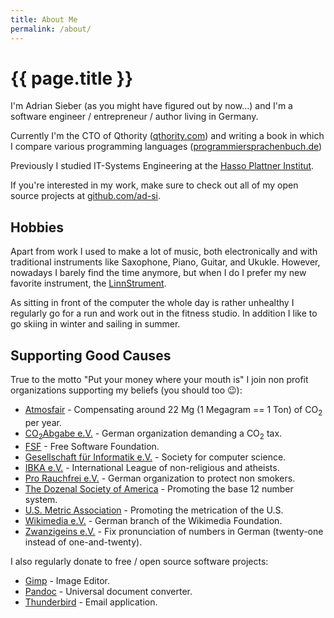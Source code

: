 ```yaml
---
title: About Me
permalink: /about/
---
```


# {{ page.title }}

I'm Adrian Sieber (as you might have figured out by now…)
and I'm a software engineer / entrepreneur / author living in Germany.

Currently I'm the CTO of Qthority ([qthority.com])
and writing a book in which I compare various programming languages
([programmiersprachenbuch.de])

Previously I studied IT-Systems Engineering
at the [Hasso Plattner Institut][hpi].

If you're interested in my work, make sure to check out all of my
open source projects at [github.com/ad-si].

[qthority.com]: https://qthority.com
[programmiersprachenbuch.de]: http://programmiersprachenbuch.de
[hpi]: https://hpi.de
[github.com/ad-si]: https://github.com/ad-si


## Hobbies

Apart from work I used to make a lot of music, both electronically
and with traditional instruments like Saxophone, Piano, Guitar, and Ukukle.
However, nowadays I barely find the time anymore, but when I do
I prefer my new favorite instrument, the [LinnStrument].

As sitting in front of the computer the whole day is rather unhealthy
I regularly go for a run and work out in the fitness studio.
In addition I like to go skiing in winter and sailing in summer.

[LinnStrument]: http://rogerlinndesign.com/linnstrument.html


## Supporting Good Causes

True to the motto "Put your money where your mouth is" I join
non profit organizations supporting my beliefs (you should too 😉):

- [Atmosfair] -
    Compensating around 22 Mg (1 Megagram == 1 Ton) of CO<sub>2</sub> per year.
- [CO<sub>2</sub>Abgabe e.V.][CO2Abgabe] -
    German organization demanding a CO<sub>2</sub> tax.
- [FSF] - Free Software Foundation.
- [Gesellschaft für Informatik e.V.] - Society for computer science.
- [IBKA e.V.] - International League of non-religious and atheists.
- [Pro Rauchfrei e.V.] - German organization to protect non smokers.
- [The Dozenal Society of America] - Promoting the base 12 number system.
- [U.S. Metric Association] - Promoting the metrication of the U.S.
- [Wikimedia e.V.] - German branch of the Wikimedia Foundation.
- [Zwanzigeins e.V.] - Fix pronunciation of numbers in German
    (twenty-one instead of one-and-twenty).

[Atmosfair]: https://atmosfair.de
[CO2Abgabe]: https://co2abgabe.de
[FSF]: https://fsf.org
[Gesellschaft für Informatik e.V.]: https://gi.de
[IBKA e.V.]: https://www.ibka.org
[Pro Rauchfrei e.V.]: https://www.pro-rauchfrei.de
[The Dozenal Society of America]: http://dozenal.org
[U.S. Metric Association]: http://www.us-metric.org
[Wikimedia e.V.]: https://wikimedia.de
[Zwanzigeins e.V.]: https://zwanzigeins.jetzt


I also regularly donate to free / open source software projects:

- [Gimp] - Image Editor.
- [Pandoc] - Universal document converter.
- [Thunderbird] - Email application.

[Gimp]: https://www.gimp.org
[Pandoc]: https://pandoc.org
[Thunderbird]: https://www.thunderbird.net
